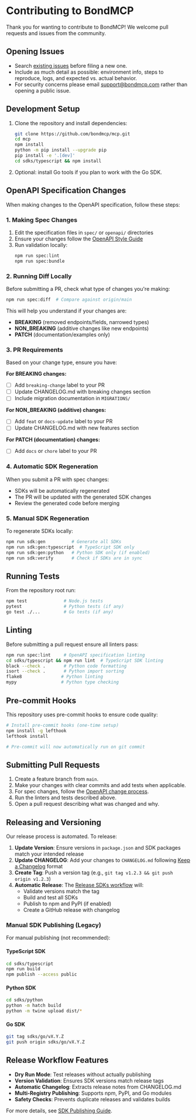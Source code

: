 # Contributing to BondMCP

Thank you for wanting to contribute to BondMCP! We welcome pull requests and issues from the community.

## Opening Issues

- Search [existing issues](https://github.com/bondmcp/mcp/issues) before filing a new one.
- Include as much detail as possible: environment info, steps to reproduce, logs, and expected vs. actual behavior.
- For security concerns please email [support@bondmcp.com](mailto:support@bondmcp.com) rather than opening a public issue.

## Development Setup

1. Clone the repository and install dependencies:

   ```bash
   git clone https://github.com/bondmcp/mcp.git
   cd mcp
   npm install
   python -m pip install --upgrade pip
   pip install -e '.[dev]'
   cd sdks/typescript && npm install
   ```

2. Optional: install Go tools if you plan to work with the Go SDK.

## OpenAPI Specification Changes

When making changes to the OpenAPI specification, follow these steps:

### 1. Making Spec Changes

1. Edit the specification files in `spec/` or `openapi/` directories
2. Ensure your changes follow the [OpenAPI Style Guide](../docs/OPENAPI_STYLE.md)
3. Run validation locally:
   ```bash
   npm run spec:lint
   npm run spec:bundle
   ```

### 2. Running Diff Locally

Before submitting a PR, check what type of changes you're making:

```bash
npm run spec:diff  # Compare against origin/main
```

This will help you understand if your changes are:

- **BREAKING** (removed endpoints/fields, narrowed types)
- **NON_BREAKING** (additive changes like new endpoints)
- **PATCH** (documentation/examples only)

### 3. PR Requirements

Based on your change type, ensure you have:

**For BREAKING changes:**

- [ ] Add `breaking-change` label to your PR
- [ ] Update CHANGELOG.md with breaking changes section
- [ ] Include migration documentation in `MIGRATIONS/`

**For NON_BREAKING (additive) changes:**

- [ ] Add `feat` or `docs-update` label to your PR
- [ ] Update CHANGELOG.md with new features section

**For PATCH (documentation) changes:**

- [ ] Add `docs` or `chore` label to your PR

### 4. Automatic SDK Regeneration

When you submit a PR with spec changes:

- SDKs will be automatically regenerated
- The PR will be updated with the generated SDK changes
- Review the generated code before merging

### 5. Manual SDK Regeneration

To regenerate SDKs locally:

```bash
npm run sdk:gen          # Generate all SDKs
npm run sdk:gen:typescript  # TypeScript SDK only
npm run sdk:gen:python   # Python SDK only (if enabled)
npm run sdk:verify       # Check if SDKs are in sync
```

## Running Tests

From the repository root run:

```bash
npm test              # Node.js tests
pytest                # Python tests (if any)
go test ./...         # Go tests (if any)
```

## Linting

Before submitting a pull request ensure all linters pass:

```bash
npm run spec:lint     # OpenAPI specification linting
cd sdks/typescript && npm run lint  # TypeScript SDK linting
black --check .       # Python code formatting
isort --check .       # Python import sorting
flake8               # Python linting
mypy                 # Python type checking
```

## Pre-commit Hooks

This repository uses pre-commit hooks to ensure code quality:

```bash
# Install pre-commit hooks (one-time setup)
npm install -g lefthook
lefthook install

# Pre-commit will now automatically run on git commit
```

## Submitting Pull Requests

1. Create a feature branch from `main`.
2. Make your changes with clear commits and add tests when applicable.
3. For spec changes, follow the [OpenAPI change process](#openapi-specification-changes).
4. Run the linters and tests described above.
5. Open a pull request describing what was changed and why.

## Releasing and Versioning

Our release process is automated. To release:

1. **Update Version**: Ensure versions in `package.json` and SDK packages match your intended release
2. **Update CHANGELOG**: Add your changes to `CHANGELOG.md` following [Keep a Changelog](https://keepachangelog.com/) format
3. **Create Tag**: Push a version tag (e.g., `git tag v1.2.3 && git push origin v1.2.3`)
4. **Automatic Release**: The [Release SDKs workflow](../.github/workflows/release-sdks.yml) will:
   - Validate versions match the tag
   - Build and test all SDKs
   - Publish to npm and PyPI (if enabled)
   - Create a GitHub release with changelog

### Manual SDK Publishing (Legacy)

For manual publishing (not recommended):

#### TypeScript SDK

```bash
cd sdks/typescript
npm run build
npm publish --access public
```

#### Python SDK

```bash
cd sdks/python
python -m hatch build
python -m twine upload dist/*
```

#### Go SDK

```bash
git tag sdks/go/vX.Y.Z
git push origin sdks/go/vX.Y.Z
```

## Release Workflow Features

- **Dry Run Mode**: Test releases without actually publishing
- **Version Validation**: Ensures SDK versions match release tags
- **Automatic Changelog**: Extracts release notes from CHANGELOG.md
- **Multi-Registry Publishing**: Supports npm, PyPI, and Go modules
- **Safety Checks**: Prevents duplicate releases and validates builds

For more details, see [SDK Publishing Guide](../docs/SDK_PUBLISHING.md).
